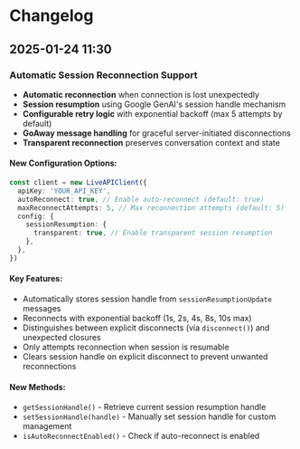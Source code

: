 # Changelog

## 2025-01-24 11:30

### Automatic Session Reconnection Support

- **Automatic reconnection** when connection is lost unexpectedly
- **Session resumption** using Google GenAI's session handle mechanism
- **Configurable retry logic** with exponential backoff (max 5 attempts by default)
- **GoAway message handling** for graceful server-initiated disconnections
- **Transparent reconnection** preserves conversation context and state

#### New Configuration Options:

```typescript
const client = new LiveAPIClient({
  apiKey: 'YOUR_API_KEY',
  autoReconnect: true, // Enable auto-reconnect (default: true)
  maxReconnectAttempts: 5, // Max reconnection attempts (default: 5)
  config: {
    sessionResumption: {
      transparent: true, // Enable transparent session resumption
    },
  },
})
```

#### Key Features:

- Automatically stores session handle from `sessionResumptionUpdate` messages
- Reconnects with exponential backoff (1s, 2s, 4s, 8s, 10s max)
- Distinguishes between explicit disconnects (via `disconnect()`) and unexpected closures
- Only attempts reconnection when session is resumable
- Clears session handle on explicit disconnect to prevent unwanted reconnections

#### New Methods:

- `getSessionHandle()` - Retrieve current session resumption handle
- `setSessionHandle(handle)` - Manually set session handle for custom management
- `isAutoReconnectEnabled()` - Check if auto-reconnect is enabled
